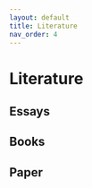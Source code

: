 ```yaml
---
layout: default
title: Literature
nav_order: 4
---
```


#  Literature 



## Essays

## Books


## Paper
